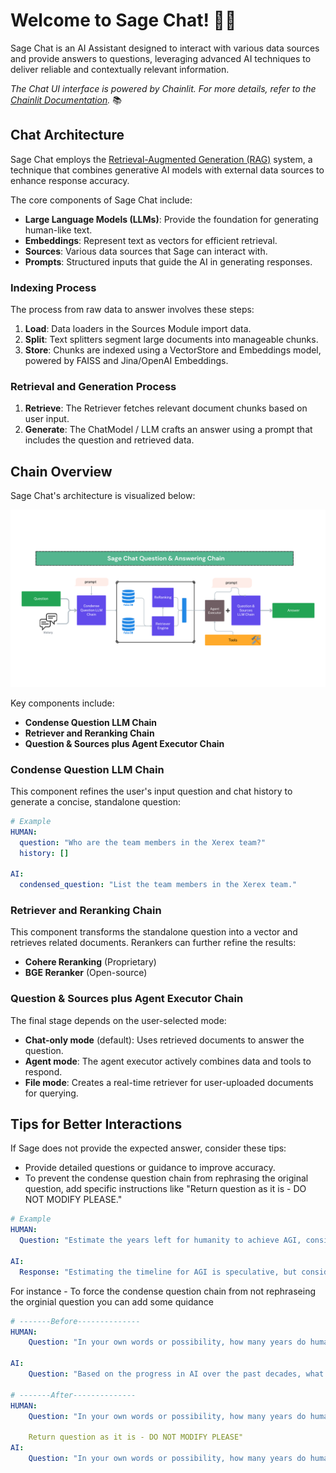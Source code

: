 # Welcome to Sage Chat! 🚀🤖

Sage Chat is an AI Assistant designed to interact with various data sources and provide answers to questions, leveraging advanced AI techniques to deliver reliable and contextually relevant information.

*The Chat UI interface is powered by Chainlit. For more details, refer to the [Chainlit Documentation](https://docs.chainlit.io).* 📚

## Chat Architecture

Sage Chat employs the [Retrieval-Augmented Generation (RAG)](https://blogs.nvidia.com/blog/what-is-retrieval-augmented-generation/) system, a technique that combines generative AI models with external data sources to enhance response accuracy.

The core components of Sage Chat include:

- **Large Language Models (LLMs)**: Provide the foundation for generating human-like text.
- **Embeddings**: Represent text as vectors for efficient retrieval.
- **Sources**: Various data sources that Sage can interact with.
- **Prompts**: Structured inputs that guide the AI in generating responses.

### Indexing Process

The process from raw data to answer involves these steps:

1. **Load**: Data loaders in the Sources Module import data.
2. **Split**: Text splitters segment large documents into manageable chunks.
3. **Store**: Chunks are indexed using a VectorStore and Embeddings model, powered by FAISS and Jina/OpenAI Embeddings.

### Retrieval and Generation Process

1. **Retrieve**: The Retriever fetches relevant document chunks based on user input.
2. **Generate**: The ChatModel / LLM crafts an answer using a prompt that includes the question and retrieved data.

## Chain Overview

Sage Chat's architecture is visualized below:

![Sage Chain Overview](../sage/assets/sage_chain.png?raw=true "Sage Chain Overview")

Key components include:

- **Condense Question LLM Chain**
- **Retriever and Reranking Chain**
- **Question & Sources plus Agent Executor Chain**

### Condense Question LLM Chain

This component refines the user's input question and chat history to generate a concise, standalone question:

```yaml
# Example
HUMAN:
  question: "Who are the team members in the Xerex team?"
  history: []

AI:
  condensed_question: "List the team members in the Xerex team."

```

### Retriever and Reranking Chain

This component transforms the standalone question into a vector and retrieves related documents. Rerankers can further refine the results:

- **Cohere Reranking** (Proprietary)
- **BGE Reranker** (Open-source)

### Question & Sources plus Agent Executor Chain

The final stage depends on the user-selected mode:

- **Chat-only mode** (default): Uses retrieved documents to answer the question.
- **Agent mode**: The agent executor actively combines data and tools to respond.
- **File mode**: Creates a real-time retriever for user-uploaded documents for querying.

## Tips for Better Interactions

If Sage does not provide the expected answer, consider these tips:

- Provide detailed questions or guidance to improve accuracy.
- To prevent the condense question chain from rephrasing the original question, add specific instructions like "Return question as it is - DO NOT MODIFY PLEASE."

```yaml
# Example
HUMAN:
  Question: "Estimate the years left for humanity to achieve AGI, considering historical advancements."

AI:
  Response: "Estimating the timeline for AGI is speculative, but considering the pace of recent advancements, a rough estimate might be within the next few decades."
```

For instance - To force the condense question chain from not rephraseing the orginial question you can add some quidance
```yaml
# -------Before--------------
HUMAN:
    Question: "In your own words or possibility, how many years do humanaility have left to able to achieve AGI? I understand you don't know but I insist to give some estimates here - take a look at historical human advanment in the last few decades."

AI: 
    Question: "Based on the progress in AI over the past decades, what is an estimated timeline for the achievement of Artificial General Intelligence (AGI)?"

# -------After--------------
HUMAN:
    Question: "In your own words or possibility, how many years do humanity have left to able to achieve AGI? I understand you don't know but I insist to give some estimates here - take a look at historical human advancement in the last few decades."

    Return question as it is - DO NOT MODIFY PLEASE"
AI: 
    Question: "In your own words or possibility, how many years do humanity have left to able to achieve AGI? I understand you don't know but I insist to give some estimates here - take a look at historical human advancement in the last few decades."
```
